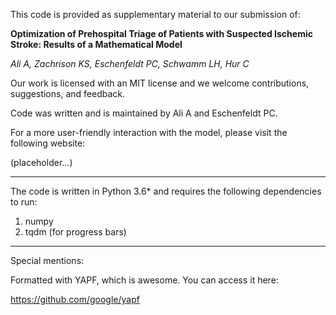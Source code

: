 This code is provided as supplementary material to our submission of:

**Optimization of Prehospital Triage of Patients with Suspected Ischemic Stroke: Results of a Mathematical Model**

*Ali A, Zachrison KS, Eschenfeldt PC, Schwamm LH, Hur C*

Our work is licensed with an MIT license and we welcome contributions, suggestions, and feedback.

Code was written and is maintained by Ali A and Eschenfeldt PC.

For a more user-friendly interaction with the model, please visit the following website:

(placeholder...)

---

The code is written in Python 3.6* and requires the following dependencies to run:

1) numpy
2) tqdm (for progress bars)

---

Special mentions:

Formatted with YAPF, which is awesome. You can access it here:

https://github.com/google/yapf

